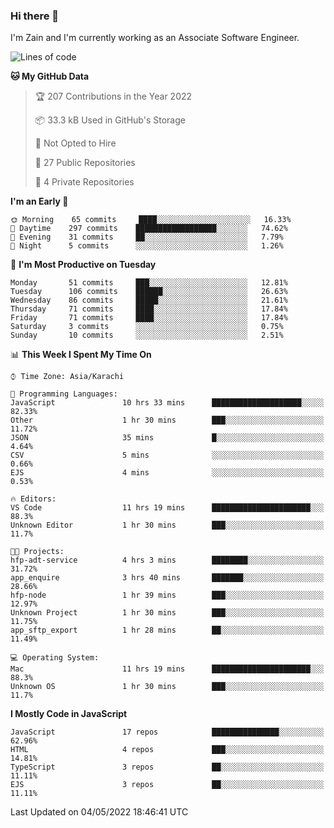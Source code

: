 ### Hi there 👋

I'm Zain and I'm currently working as an Associate Software Engineer.

<!--START_SECTION:waka-->
![Lines of code](https://img.shields.io/badge/From%20Hello%20World%20I%27ve%20Written-3%20Million%20lines%20of%20code-blue)

**🐱 My GitHub Data** 

> 🏆 207 Contributions in the Year 2022
 > 
> 📦 33.3 kB Used in GitHub's Storage 
 > 
> 🚫 Not Opted to Hire
 > 
> 📜 27 Public Repositories 
 > 
> 🔑 4 Private Repositories  
 > 
**I'm an Early 🐤** 

```text
🌞 Morning    65 commits     ████░░░░░░░░░░░░░░░░░░░░░   16.33% 
🌆 Daytime    297 commits    ██████████████████░░░░░░░   74.62% 
🌃 Evening    31 commits     ██░░░░░░░░░░░░░░░░░░░░░░░   7.79% 
🌙 Night      5 commits      ░░░░░░░░░░░░░░░░░░░░░░░░░   1.26%

```
📅 **I'm Most Productive on Tuesday** 

```text
Monday       51 commits     ███░░░░░░░░░░░░░░░░░░░░░░   12.81% 
Tuesday      106 commits    ██████░░░░░░░░░░░░░░░░░░░   26.63% 
Wednesday    86 commits     █████░░░░░░░░░░░░░░░░░░░░   21.61% 
Thursday     71 commits     ████░░░░░░░░░░░░░░░░░░░░░   17.84% 
Friday       71 commits     ████░░░░░░░░░░░░░░░░░░░░░   17.84% 
Saturday     3 commits      ░░░░░░░░░░░░░░░░░░░░░░░░░   0.75% 
Sunday       10 commits     ░░░░░░░░░░░░░░░░░░░░░░░░░   2.51%

```


📊 **This Week I Spent My Time On** 

```text
⌚︎ Time Zone: Asia/Karachi

💬 Programming Languages: 
JavaScript               10 hrs 33 mins      ████████████████████░░░░░   82.33% 
Other                    1 hr 30 mins        ███░░░░░░░░░░░░░░░░░░░░░░   11.72% 
JSON                     35 mins             █░░░░░░░░░░░░░░░░░░░░░░░░   4.64% 
CSV                      5 mins              ░░░░░░░░░░░░░░░░░░░░░░░░░   0.66% 
EJS                      4 mins              ░░░░░░░░░░░░░░░░░░░░░░░░░   0.53%

🔥 Editors: 
VS Code                  11 hrs 19 mins      ██████████████████████░░░   88.3% 
Unknown Editor           1 hr 30 mins        ███░░░░░░░░░░░░░░░░░░░░░░   11.7%

🐱‍💻 Projects: 
hfp-adt-service          4 hrs 3 mins        ████████░░░░░░░░░░░░░░░░░   31.72% 
app_enquire              3 hrs 40 mins       ███████░░░░░░░░░░░░░░░░░░   28.66% 
hfp-node                 1 hr 39 mins        ███░░░░░░░░░░░░░░░░░░░░░░   12.97% 
Unknown Project          1 hr 30 mins        ███░░░░░░░░░░░░░░░░░░░░░░   11.75% 
app_sftp_export          1 hr 28 mins        ██░░░░░░░░░░░░░░░░░░░░░░░   11.49%

💻 Operating System: 
Mac                      11 hrs 19 mins      ██████████████████████░░░   88.3% 
Unknown OS               1 hr 30 mins        ███░░░░░░░░░░░░░░░░░░░░░░   11.7%

```

**I Mostly Code in JavaScript** 

```text
JavaScript               17 repos            ███████████████░░░░░░░░░░   62.96% 
HTML                     4 repos             ███░░░░░░░░░░░░░░░░░░░░░░   14.81% 
TypeScript               3 repos             ██░░░░░░░░░░░░░░░░░░░░░░░   11.11% 
EJS                      3 repos             ██░░░░░░░░░░░░░░░░░░░░░░░   11.11%

```



 Last Updated on 04/05/2022 18:46:41 UTC
<!--END_SECTION:waka-->

<!--
**ZainAmjad68/ZainAmjad68** is a ✨ _special_ ✨ repository because its `README.md` (this file) appears on your GitHub profile.

Here are some ideas to get you started:

- 🔭 I’m currently working on ...
- 🌱 I’m currently learning ...
- 👯 I’m looking to collaborate on ...
- 🤔 I’m looking for help with ...
- 💬 Ask me about ...
- 📫 How to reach me: ...
- 😄 Pronouns: ...
- ⚡ Fun fact: ...
-->
